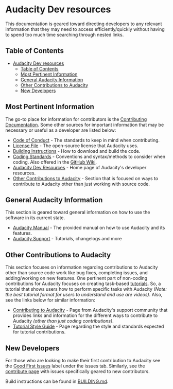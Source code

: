 # Audacity Dev resources

This documentation is geared toward directing developers to any relevant information that they may need to access efficiently/quickly without having to spend too much time searching through nested links.

## Table of Contents

- [Audacity Dev resources](#audacity-dev-resources)
  - [Table of Contents](#table-of-contents)
  - [Most Pertinent Information](#most-pertinent-information)
  - [General Audacity Information](#general-audacity-information)
  - [Other Contributions to Audacity](#other-contributions-to-audacity)
  - [New Developers](#new-developers)

## Most Pertinent Information

The go-to place for information for contributors is the [Contributing Documentation](https://github.com/audacity/audacity/blob/master/CONTRIBUTING.md). Some other sources for important information that may be necessary or useful as a developer are listed below:

- [Code of Conduct](https://github.com/audacity/audacity/blob/master/CODE_OF_CONDUCT.md) - The standards to keep in mind when contributing.
- [License File](https://github.com/audacity/audacity/blob/master/LICENSE.txt) - The open-source license that Audacity uses.
- [Building Instructions](https://github.com/audacity/audacity/blob/master/BUILDING.md) - How to download and build the code.
- [Coding Standards](https://audacity.gitbook.io/dev/getting-started/coding-standards) - Conventions and syntax/methods to consider when coding. Also offered in the [GitHub Wiki](https://github.com/audacity/audacity/wiki/Coding-Standards).
- [Audacity Dev Resources](https://audacity.gitbook.io/dev/) - Home page of Audacity's developer resources.
- [Other Contributions to Audacity](#other-contributions-to-audacity) - Section that is focused on ways to contribute to Audacity other than just working with source code.

## General Audacity Information

This section is geared toward general information on how to use the software in its current state.

- [Audacity Manual](https://manual.audacityteam.org/index.html) - The provided manual on how to use Audacity and its features.
- [Audacity Support](https://support.audacityteam.org/) - Tutorials, changelogs and more

## Other Contributions to Audacity

This section focuses on information regarding contributions to Audacity other than source code work like bug fixes, completing issues, and adding/working on new features. One pertinent part of non-coding contributions for Audacity focuses on creating task-based [tutorials](https://support.audacityteam.org/community/contributing/tutorials). So, a tutorial that shows users how to perform specific tasks with Audacity *(Note: the best tutorial format for users to understand and use are videos)*. Also, see the links below for similar information:

- [Contributing to Audacity](https://support.audacityteam.org/community/contributing) - Page from Audacity's support community that provides links and information for the different ways to contribute to Audacity *(other than just coding contributions)*.
- [Tutorial Style Guide](https://support.audacityteam.org/community/contributing/tutorials/style-guide) - Page regarding the style and standards expected for tutorial contributions.

## New Developers

For those who are looking to make their first contribution to Audacity see the [Good First Issues](https://github.com/audacity/audacity/labels/good%20first%20issue) label under the issues tab. Similarly, see the [contribute page](https://github.com/audacity/audacity/contribute) with issues specifically geared to new contributors.

Build instructions can be found in [BUILDING.md](https://github.com/audacity/audacity/blob/master/BUILDING.md).

